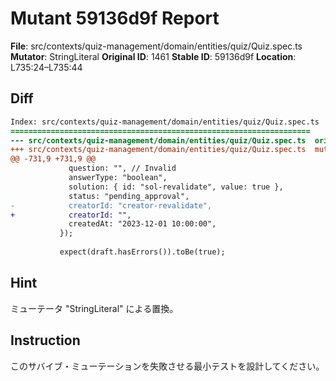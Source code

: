 # Mutant 59136d9f Report

**File**: src/contexts/quiz-management/domain/entities/quiz/Quiz.spec.ts
**Mutator**: StringLiteral
**Original ID**: 1461
**Stable ID**: 59136d9f
**Location**: L735:24–L735:44

## Diff

```diff
Index: src/contexts/quiz-management/domain/entities/quiz/Quiz.spec.ts
===================================================================
--- src/contexts/quiz-management/domain/entities/quiz/Quiz.spec.ts	original
+++ src/contexts/quiz-management/domain/entities/quiz/Quiz.spec.ts	mutated #1461
@@ -731,9 +731,9 @@
             question: "", // Invalid
             answerType: "boolean",
             solution: { id: "sol-revalidate", value: true },
             status: "pending_approval",
-            creatorId: "creator-revalidate",
+            creatorId: "",
             createdAt: "2023-12-01 10:00:00",
           });
 
           expect(draft.hasErrors()).toBe(true);
```

## Hint

ミューテータ "StringLiteral" による置換。

## Instruction

このサバイブ・ミューテーションを失敗させる最小テストを設計してください。
